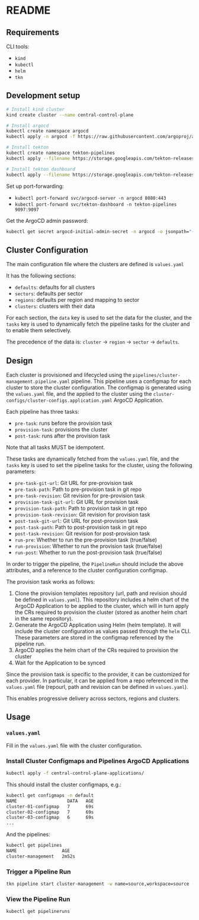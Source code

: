 # README

## Requirements

CLI tools:
- `kind`
- `kubectl`
- `helm`
- `tkn`

## Development setup

```bash
# Install kind cluster
kind create cluster --name central-control-plane

# Install argocd
kubectl create namespace argocd
kubectl apply -n argocd -f https://raw.githubusercontent.com/argoproj/argo-cd/stable/manifests/install.yaml

# Install tekton
kubectl create namespace tekton-pipelines
kubectl apply --filename https://storage.googleapis.com/tekton-releases/pipeline/latest/release.yaml

# Install tekton dashboard
kubectl apply --filename https://storage.googleapis.com/tekton-releases/dashboard/latest/release-full.yaml
```

Set up port-forwarding:
- `kubectl port-forward svc/argocd-server -n argocd 8080:443`
- `kubectl port-forward svc/tekton-dashboard -n tekton-pipelines 9097:9097`

Get the ArgoCD admin password:
```bash
kubectl get secret argocd-initial-admin-secret -n argocd -o jsonpath="{.data.password}" | base64 -d
```

## Cluster Configuration

The main configuration file where the clusters are defined is `values.yaml`

It has the following sections:
- `defaults`: defaults for all clusters
- `sectors`: defaults per sector
- `regions`: defaults per region and mapping to sector
- `clusters`: clusters with their data

For each section, the `data` key is used to set the data for the cluster, and the `tasks` key is used to dynamically fetch the pipeline tasks for the cluster and to enable them selectively.

The precedence of the data is: `cluster` -> `region` -> `sector` -> `defaults`.

## Design

Each cluster is provisioned and lifecycled using the `pipelines/cluster-management.pipeline.yaml` pipeline. This pipeline uses a configmap for each cluster to store the cluster configuration. The configmap is generated using the `values.yaml` file, and the applied to the cluster using the `cluster-configs/cluster-configs.application.yaml` ArgoCD Application.

Each pipeline has three tasks:
- `pre-task`: runs before the provision task
- `provision-task`: provisions the cluster
- `post-task`: runs after the provision task

Note that all tasks MUST be idempotent.

These tasks are dynamically fetched from the `values.yaml` file, and the `tasks` key is used to set the pipeline tasks for the cluster, using the following parameters:
- `pre-task-git-url`: Git URL for pre-provision task
- `pre-task-path`: Path to pre-provision task in git repo
- `pre-task-revision`: Git revision for pre-provision task
- `provision-task-git-url`: Git URL for provision task
- `provision-task-path`: Path to provision task in git repo
- `provision-task-revision`: Git revision for provision task
- `post-task-git-url`: Git URL for post-provision task
- `post-task-path`: Path to post-provision task in git repo
- `post-task-revision`: Git revision for post-provision task
- `run-pre`: Whether to run the pre-provision task (true/false)
- `run-provision`: Whether to run the provision task (true/false)
- `run-post`: Whether to run the post-provision task (true/false)

In order to trigger the pipeline, the `PipelineRun` should include the above attributes, and a reference to the cluster configuration configmap.

The provision task works as follows:
1. Clone the provision templates repository (url, path and revision should be defined in `values.yaml`). This repository includes a helm chart of the ArgoCD Application to be applied to the cluster, which will in turn apply the CRs required to provision the cluster (stored as another helm chart in the same repository).
2. Generate the ArgoCD Application using Helm (helm template). It will include the cluster configuration as values passed through the `helm` CLI. These parameters are stored in the configmap referenced by the pipeline run.
3. ArgoCD applies the helm chart of the CRs required to provision the cluster
4. Wait for the Application to be synced

Since the provision task is specific to the provider, it can be customized for each provider. In particular, it can be applied from a repo referenced in the `values.yaml` file (repourl, path and revision can be defined in `values.yaml`).

This enables progressive delivery across sectors, regions and clusters.

## Usage

### `values.yaml`

Fill in the `values.yaml` file with the cluster configuration.

### Install Cluster Configmaps and Pipelines ArgoCD Applications

```bash
kubectl apply -f central-control-plane-applications/
```

This should install the cluster configmaps, e.g.:

```bash
kubectl get configmaps -n default
NAME                   DATA   AGE
cluster-01-configmap   7      69s
cluster-02-configmap   7      69s
cluster-03-configmap   6      69s
...
```

And the pipelines:

```bash
kubectl get pipelines
NAME                 AGE
cluster-management   2m52s
```

### Trigger a Pipeline Run

```bash
tkn pipeline start cluster-management -w name=source,workspace=source -w name=destination,workspace=destination
```

### View the Pipeline Run

```bash
kubectl get pipelineruns
```
